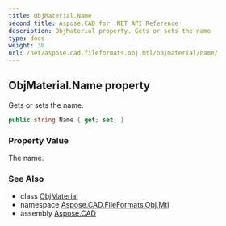 ```yaml
---
title: ObjMaterial.Name
second_title: Aspose.CAD for .NET API Reference
description: ObjMaterial property. Gets or sets the name
type: docs
weight: 30
url: /net/aspose.cad.fileformats.obj.mtl/objmaterial/name/
---
```

## ObjMaterial.Name property

Gets or sets the name.

```csharp
public string Name { get; set; }
```

### Property Value

The name.

### See Also

* class [ObjMaterial](../)
* namespace [Aspose.CAD.FileFormats.Obj.Mtl](../../../aspose.cad.fileformats.obj.mtl/)
* assembly [Aspose.CAD](../../../)


